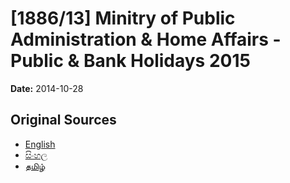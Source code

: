 # [1886/13] Minitry of Public Administration & Home Affairs - Public & Bank Holidays 2015

**Date:** 2014-10-28

## Original Sources

- [English](https://documents.gov.lk/view/extra-gazettes/2014/10/1886-13_E.pdf)
- [සිංහල](https://documents.gov.lk/view/extra-gazettes/2014/10/1886-13_S.pdf)
- [தமிழ்](https://documents.gov.lk/view/extra-gazettes/2014/10/1886-13_T.pdf)
